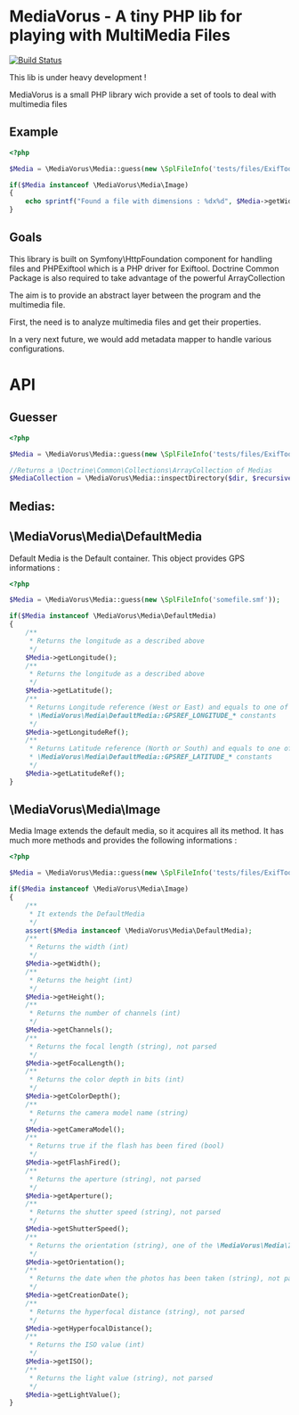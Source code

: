MediaVorus - A tiny PHP lib for playing with MultiMedia Files
=============================================================

[![Build Status](https://secure.travis-ci.org/romainneutron/MediaVorus.png?branch=master)](http://travis-ci.org/romainneutron/MediaVorus)

This lib is under heavy development !

MediaVorus is a small PHP library wich provide a set of tools to deal with
multimedia files

Example
-------

```php
<?php

$Media = \MediaVorus\Media::guess(new \SplFileInfo('tests/files/ExifTool.jpg'));

if($Media instanceof \MediaVorus\Media\Image)
{
    echo sprintf("Found a file with dimensions : %dx%d", $Media->getWidth(), $Media->getHeight());
}

```

Goals
-----

This library is built on Symfony\HttpFoundation component for handling files
and PHPExiftool which is a PHP driver for Exiftool.
Doctrine Common Package is also required to take advantage of the powerful
ArrayCollection

The aim is to provide an abstract layer between the program and the multimedia
file.

First, the need is to analyze multimedia files and get their properties.

In a very next future, we would add metadata mapper to handle various
configurations.


API
===

Guesser
-------

```php
<?php

$Media = \MediaVorus\Media::guess(new \SplFileInfo('tests/files/ExifTool.jpg'));

//Returns a \Doctrine\Common\Collections\ArrayCollection of Medias
$MediaCollection = \MediaVorus\Media::inspectDirectory($dir, $recursive);

```


Medias:
-------


\MediaVorus\Media\DefaultMedia
------------------------------

Default Media is the Default container.
This object provides GPS informations :



```php
<?php

$Media = \MediaVorus\Media::guess(new \SplFileInfo('somefile.smf'));

if($Media instanceof \MediaVorus\Media\DefaultMedia)
{
    /**
     * Returns the longitude as a described above
     */
    $Media->getLongitude();
    /**
     * Returns the longitude as a described above
     */
    $Media->getLatitude();
    /**
     * Returns Longitude reference (West or East) and equals to one of the
     * \MediaVorus\Media\DefaultMedia::GPSREF_LONGITUDE_* constants
     */
    $Media->getLongitudeRef();
    /**
     * Returns Latitude reference (North or South) and equals to one of the
     * \MediaVorus\Media\DefaultMedia::GPSREF_LATITUDE_* constants
     */
    $Media->getLatitudeRef();
}

```


\MediaVorus\Media\Image
-----------------------

Media Image extends the default media, so it acquires all its method.
It has much more methods and provides the following informations :


```php
<?php

$Media = \MediaVorus\Media::guess(new \SplFileInfo('tests/files/ExifTool.jpg'));

if($Media instanceof \MediaVorus\Media\Image)
{
    /**
     * It extends the DefaultMedia
     */
    assert($Media instanceof \MediaVorus\Media\DefaultMedia);
    /**
     * Returns the width (int)
     */
    $Media->getWidth();
    /**
     * Returns the height (int)
     */
    $Media->getHeight();
    /**
     * Returns the number of channels (int)
     */
    $Media->getChannels();
    /**
     * Returns the focal length (string), not parsed
     */
    $Media->getFocalLength();
    /**
     * Returns the color depth in bits (int)
     */
    $Media->getColorDepth();
    /**
     * Returns the camera model name (string)
     */
    $Media->getCameraModel();
    /**
     * Returns true if the flash has been fired (bool)
     */
    $Media->getFlashFired();
    /**
     * Returns the aperture (string), not parsed
     */
    $Media->getAperture();
    /**
     * Returns the shutter speed (string), not parsed
     */
    $Media->getShutterSpeed();
    /**
     * Returns the orientation (string), one of the \MediaVorus\Media\Image::ORIENTATION_*
     */
    $Media->getOrientation();
    /**
     * Returns the date when the photos has been taken (string), not parsed
     */
    $Media->getCreationDate();
    /**
     * Returns the hyperfocal distance (string), not parsed
     */
    $Media->getHyperfocalDistance();
    /**
     * Returns the ISO value (int)
     */
    $Media->getISO();
    /**
     * Returns the light value (string), not parsed
     */
    $Media->getLightValue();
}

```



